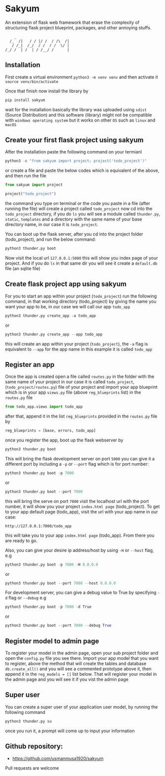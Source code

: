 
# Sakyum

An extension of flask web framework that erase the complexity of structuring flask project blueprint, packages, and other annoying stuffs.

        _
      /_  /|   / / |/ /  / /\  /|
       / /_|  /_/  / /  / /  \/ |
    /_/ /  | /  | / /__/ /      |

## Installation

First create a virtual environment `python3 -m venv venv` and then activate it `source venv/bin/activate`

Once that finish now install the library by

```py
pip install sakyum
```

wait for the installation basically the library was uploaded using `sdist` (Source Distribution) and this software (library) might not be compatible with `windows operating system` but it works on other `OS` such as `linux` and `macOS`

## Create your first flask project using sakyum

After the installation paste the following command on your termianl

```py
python3 -c "from sakyum import project; project('todo_project')"
```

or create a file and paste the below codes which is equivalent of the above, and then run the file

```python
from sakyum import project

project("todo_project")
```

the command you type on terminal or the code you paste in a file (after running the file) will create a project called `todo_project` now cd into the `todo_project` directory, if you do `ls` you will see a module called `thunder.py`, `static`, `templates` and a directory with the same name of your base directory name, in our case it is `todo_project`.

You can boot up the flask server, after you cd into the project folder (todo_project), and run the below command:

```py
python3 thunder.py boot
```

Now visit the local url `127.0.0.1:5000` this will show you index page of your project. And if you do `ls` in that same dir you will see it create a `default.db` file (an sqlite file)

## Create flask project app using sakyum

For you to start an app within your project (`todo_project`) run the following command, in that working directory (todo_project) by giving the name you want your app to be, in our case we will call our app `todo_app`

```py
python3 thunder.py create_app -a todo_app
```

or

```py
python3 thunder.py create_app --app todo_app
```

this will create an app within your project (`todo_project`), the `-a` flag is equivalent to `--app` for the app name in this example it is called `todo_app`

## Register an app

Once the app is created open a file called `routes.py` in the folder with the same name of your project in our case it is called `todo_project`, (`todo_project/routes.py`) file of your project and import your app blueprint which is in your app `views.py` file (above `reg_blueprints` list) in the `routes.py` file

```py
from todo_app.views import todo_app
```

after that, append it in the list `reg_blueprints` provided in the `routes.py` file by

```py
reg_blueprints = [base, errors, todo_app]
```

once you register the app, boot up the flask webserver by

```py
python3 thunder.py boot
```

This will bring the flask development server on port `5000` you can give it a different port by including a `-p` or `--port` flag which is for port number:

```py
python3 thunder.py boot -p 7000
```

or

```py
python3 thunder.py boot --port 7000
```

this will bring the serve on port `7000` visit the localhost url with the port number, it will show you your project `index.html page` (todo_project). To get to your app default page (todo_app), visit the url with your app name in our case:

`http://127.0.0.1:7000/todo_app`

this will take you to your app `index.html page` (todo_app). From there you are ready to go.

Also, you can give your desire ip address/host by using `-H` or `--host` flag, e.g

```py
python3 thunder.py boot -p 7000 -H 0.0.0.0
```
or

```py
python3 thunder.py boot --port 7000 --host 0.0.0.0
```

For development server, you can give a debug value to True by specifying `-d` flag or `--debug` e.g

```py
python3 thunder.py boot -p 7000 -d True
```
or

```py
python3 thunder.py boot --port 7000 --debug True
```

## Register model to admin page

To register your model in the admin page, open your sub project folder and open the `config.py` file you see there. Import your app model that you want to register, above the method that will create the tables and database `db.create_all()` and you will see a commented prototype above it, then append it in the `reg_models = []` list below. That will register your model in the admin page and you will see it if you vist the admin page

## Super user

You can create a super user of your application user model, by running the following command

```py
python3 thunder.py su
```

once you run it, a prompt will come up to input your information

## Github repository:

- https://github.com/usmanmusa1920/sakyum

Pull requests are welcome
